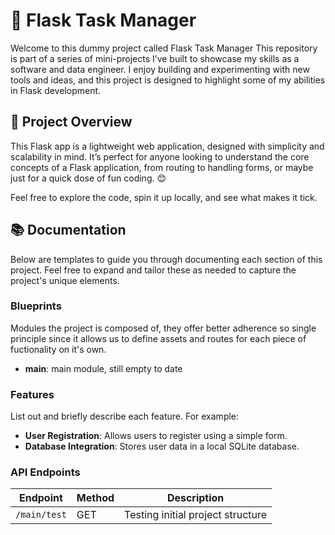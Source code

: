 # 🧪 Flask Task Manager

Welcome to this dummy project called Flask Task Manager This repository is part of a series of mini-projects I’ve built to showcase my skills as a software and data engineer. I enjoy building and experimenting with new tools and ideas, and this project is designed to highlight some of my abilities in Flask development.

## 🚀 Project Overview

This Flask app is a lightweight web application, designed with simplicity and scalability in mind. It’s perfect for anyone looking to understand the core concepts of a Flask application, from routing to handling forms, or maybe just for a quick dose of fun coding. 😊

Feel free to explore the code, spin it up locally, and see what makes it tick. 
## 📚 Documentation

Below are templates to guide you through documenting each section of this project. Feel free to expand and tailor these as needed to capture the project's unique elements.

### Blueprints

Modules the project is composed of, they offer better adherence so single principle since it allows us to define assets and routes for each piece of fuctionality on it's own.

- **main**: main module, still empty to date


### Features

List out and briefly describe each feature. For example:
- **User Registration**: Allows users to register using a simple form.
- **Database Integration**: Stores user data in a local SQLite database.

### API Endpoints

| Endpoint         | Method | Description             |
| ---------------- | ------ | ----------------------- |
| `/main/test`      | GET     | Testing initial project structure    |



